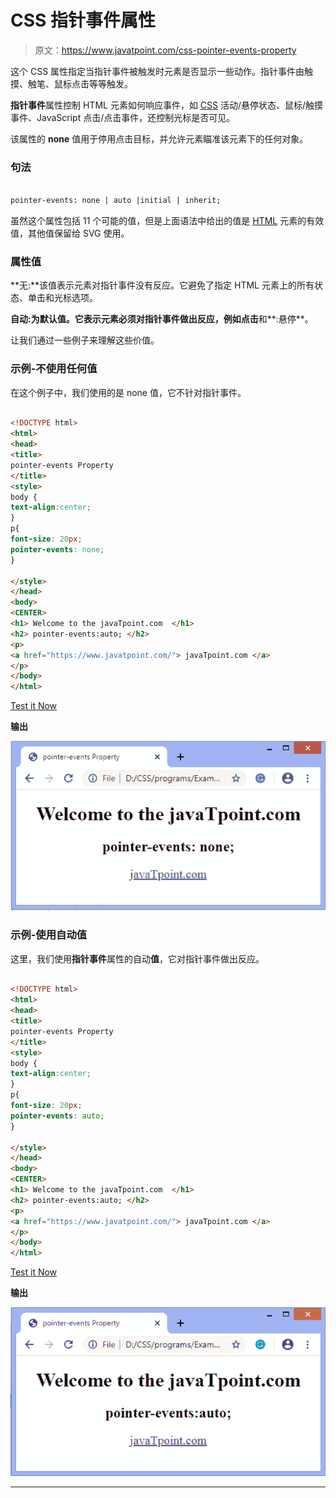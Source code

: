 # CSS 指针事件属性

> 原文：<https://www.javatpoint.com/css-pointer-events-property>

这个 CSS 属性指定当指针事件被触发时元素是否显示一些动作。指针事件由触摸、触笔、鼠标点击等等触发。

**指针事件**属性控制 HTML 元素如何响应事件，如 [CSS](https://www.javatpoint.com/css-tutorial) 活动/悬停状态、鼠标/触摸事件、JavaScript 点击/点击事件，还控制光标是否可见。

该属性的 **none** 值用于停用点击目标，并允许元素瞄准该元素下的任何对象。

### 句法

```html

pointer-events: none | auto |initial | inherit;

```

虽然这个属性包括 11 个可能的值，但是上面语法中给出的值是 [HTML](https://www.javatpoint.com/html-tutorial) 元素的有效值，其他值保留给 SVG 使用。

### 属性值

**无:**该值表示元素对指针事件没有反应。它避免了指定 HTML 元素上的所有状态、单击和光标选项。

**自动:**为默认值。它表示元素必须对指针事件做出反应，例如**点击**和**:悬停**。

让我们通过一些例子来理解这些价值。

### 示例-不使用任何值

在这个例子中，我们使用的是 none 值，它不针对指针事件。

```html

<!DOCTYPE html>
<html>
<head>
<title>
pointer-events Property
</title>
<style>
body {
text-align:center;
}
p{
font-size: 20px;
pointer-events: none;
}

</style>
</head>
<body>
<CENTER>
<h1> Welcome to the javaTpoint.com  </h1>
<h2> pointer-events:auto; </h2>
<p>
<a href="https://www.javatpoint.com/"> javaTpoint.com </a>
</p>
</body>
</html>

```

[Test it Now](https://www.javatpoint.com/oprweb/test.jsp?filename=CSSpointer-eventsproperty1)

**输出**

![CSS pointer-events property](img/92b9ec284dc0033362d42b7661e989ed.png)

### 示例-使用自动值

这里，我们使用**指针事件**属性的自动**值**，它对指针事件做出反应。

```html

<!DOCTYPE html>
<html>
<head>
<title>
pointer-events Property
</title>
<style>
body {
text-align:center;
}
p{
font-size: 20px;
pointer-events: auto;
}

</style>
</head>
<body>
<CENTER>
<h1> Welcome to the javaTpoint.com  </h1>
<h2> pointer-events:auto; </h2>
<p>
<a href="https://www.javatpoint.com/"> javaTpoint.com </a>
</p>
</body>
</html>

```

[Test it Now](https://www.javatpoint.com/oprweb/test.jsp?filename=CSSpointer-eventsproperty2)

**输出**

![CSS pointer-events property](img/da5000b9dba1e6f720721e066326e570.png)

* * *